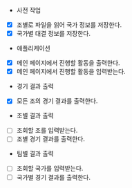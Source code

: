 - 사전 작업
* [x] 조별로 파일을 읽어 국가 정보를 저장한다.
* [x] 국가별 대결 정보를 저장한다.

- 애플리케이션
* [x] 메인 페이지에서 진행할 활동을 출력한다.
* [x] 메인 페이지에서 진행할 활동을 입력받는다.

- 경기 결과 출력
* [x] 모든 조의 경기 결과를 출력한다.

- 조별 결과 출력
* [ ] 조회할 조를 입력받는다.
* [ ] 조별 경기 결과를 출력한다.

- 팀별 결과 출력
* [ ] 조회할 국가를 입력받는다.
* [ ] 국가별 경기 결과를 출력한다.